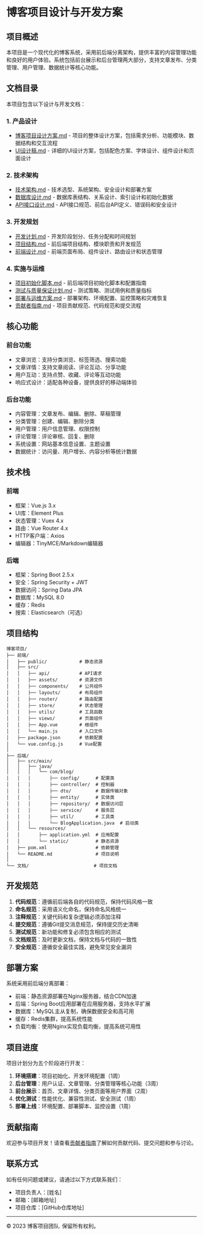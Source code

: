# 博客项目设计与开发方案

## 项目概述

本项目是一个现代化的博客系统，采用前后端分离架构，提供丰富的内容管理功能和良好的用户体验。系统包括前台展示和后台管理两大部分，支持文章发布、分类管理、用户管理、数据统计等核心功能。

## 文档目录

本项目包含以下设计与开发文档：

### 1. 产品设计

- [博客项目设计方案.md](./博客项目设计方案.md) - 项目的整体设计方案，包括需求分析、功能模块、数据结构和交互流程
- [UI设计稿.md](./UI设计稿.md) - 详细的UI设计方案，包括配色方案、字体设计、组件设计和页面设计

### 2. 技术架构

- [技术架构.md](./技术架构.md) - 技术选型、系统架构、安全设计和部署方案
- [数据库设计.md](./数据库设计.md) - 数据库表结构、关系设计、索引设计和初始化数据
- [API接口设计.md](./API接口设计.md) - API接口规范、前后台API定义、错误码和安全设计

### 3. 开发规划

- [开发计划.md](./开发计划.md) - 开发阶段划分、任务分配和时间规划
- [项目结构.md](./项目结构.md) - 前后端项目结构、模块职责和开发规范
- [前端设计.md](./前端设计.md) - 前端页面布局、组件设计、路由设计和状态管理

### 4. 实施与运维

- [项目初始化脚本.md](./项目初始化脚本.md) - 前后端项目初始化脚本和配置指南
- [测试与质量保证计划.md](./测试与质量保证计划.md) - 测试策略、测试用例和质量指标
- [部署与运维方案.md](./部署与运维方案.md) - 部署架构、环境配置、监控策略和灾难恢复
- [贡献者指南.md](./贡献者指南.md) - 项目贡献规范、代码规范和提交流程

## 核心功能

### 前台功能

- 文章浏览：支持分类浏览、标签筛选、搜索功能
- 文章详情：支持文章阅读、评论互动、分享功能
- 用户互动：支持点赞、收藏、评论等互动功能
- 响应式设计：适配各种设备，提供良好的移动端体验

### 后台功能

- 内容管理：文章发布、编辑、删除、草稿管理
- 分类管理：创建、编辑、删除分类
- 用户管理：用户信息管理、权限控制
- 评论管理：评论审核、回复、删除
- 系统设置：网站基本信息设置、主题设置
- 数据统计：访问量、用户增长、内容分析等统计数据

## 技术栈

### 前端

- 框架：Vue.js 3.x
- UI库：Element Plus
- 状态管理：Vuex 4.x
- 路由：Vue Router 4.x
- HTTP客户端：Axios
- 编辑器：TinyMCE/Markdown编辑器

### 后端

- 框架：Spring Boot 2.5.x
- 安全：Spring Security + JWT
- 数据访问：Spring Data JPA
- 数据库：MySQL 8.0
- 缓存：Redis
- 搜索：Elasticsearch（可选）

## 项目结构

```
博客项目/
├── 前端/
│   ├── public/            # 静态资源
│   ├── src/
│   │   ├── api/           # API请求
│   │   ├── assets/        # 资源文件
│   │   ├── components/    # 公共组件
│   │   ├── layouts/       # 布局组件
│   │   ├── router/        # 路由配置
│   │   ├── store/         # 状态管理
│   │   ├── utils/         # 工具函数
│   │   ├── views/         # 页面组件
│   │   ├── App.vue        # 根组件
│   │   └── main.js        # 入口文件
│   ├── package.json       # 依赖配置
│   └── vue.config.js      # Vue配置
│
├── 后端/
│   ├── src/main/
│   │   ├── java/
│   │   │   └── com/blog/
│   │   │       ├── config/      # 配置类
│   │   │       ├── controller/  # 控制器
│   │   │       ├── dto/         # 数据传输对象
│   │   │       ├── entity/      # 实体类
│   │   │       ├── repository/  # 数据访问层
│   │   │       ├── service/     # 服务层
│   │   │       ├── util/        # 工具类
│   │   │       └── BlogApplication.java  # 启动类
│   │   └── resources/
│   │       ├── application.yml  # 应用配置
│   │       └── static/          # 静态资源
│   ├── pom.xml                  # 依赖管理
│   └── README.md                # 项目说明
│
└── 文档/                        # 项目文档
```

## 开发规范

1. **代码规范**：遵循前后端各自的代码规范，保持代码风格一致
2. **命名规范**：采用语义化命名，保持命名风格统一
3. **注释规范**：关键代码和复杂逻辑必须添加注释
4. **提交规范**：遵循Git提交消息规范，保持提交历史清晰
5. **测试规范**：新功能和修复必须包含相应的测试
6. **文档规范**：及时更新文档，保持文档与代码的一致性
7. **安全规范**：遵循安全最佳实践，避免常见安全漏洞

## 部署方案

系统采用前后端分离部署：

- 前端：静态资源部署在Nginx服务器，结合CDN加速
- 后端：Spring Boot应用部署在应用服务器，支持水平扩展
- 数据库：MySQL主从复制，确保数据安全和高可用
- 缓存：Redis集群，提高系统性能
- 负载均衡：使用Nginx实现负载均衡，提高系统可用性

## 项目进度

项目计划分为五个阶段进行开发：

1. **环境搭建**：项目初始化、开发环境配置（1周）
2. **后台管理**：用户认证、文章管理、分类管理等核心功能（3周）
3. **前台展示**：首页、文章详情、分类页面等用户界面（2周）
4. **优化测试**：性能优化、兼容性测试、安全测试（1周）
5. **部署上线**：环境配置、部署脚本、监控设置（1周）

## 贡献指南

欢迎参与项目开发！请查看[贡献者指南](./贡献者指南.md)了解如何贡献代码、提交问题和参与讨论。

## 联系方式

如有任何问题或建议，请通过以下方式联系我们：

- 项目负责人：[姓名]
- 邮箱：[邮箱地址]
- 项目仓库：[GitHub仓库地址]

---

© 2023 博客项目团队. 保留所有权利。